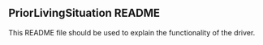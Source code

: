 ## PriorLivingSituation README

This README file should be used to explain the functionality of the driver.
